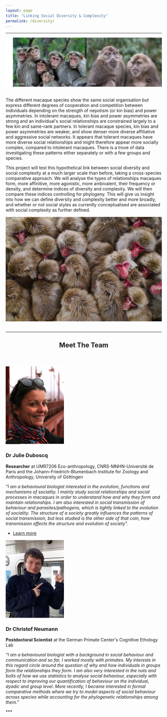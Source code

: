 ```yaml
---
layout: page
title: "Linking Social Diversity & Complexity"
permalink: /diversity/
---
```

***

<div style="text-align:center"><img class="image" src="/assets/images/bonnet and tibetan.png"/></div><br/>

The different macaque species show the same social organisation but express different degrees of cooperation and competition between individuals depending on the strength of nepotism (or kin bias) and power asymmetries. In intolerant macaques, kin bias and power asymmetries are strong and an individual's social relationships are constrained largely to a few kin and same-rank partners. In tolerant macaque species, kin bias and power asymmetries are weaker, and show denser more diverse affiliative and aggressive social networks. It appears that tolerant macaques have more diverse social relationships and might therefore appear more socially complex, compared to intolerant macaques. There is a trove of data investigating these patterns either separately or with a few groups and species. 

This project will test this hypothetical link between social diversity and social complexity at a much larger scale than before, taking a cross-species comparative approach. We will analyse the types of relationships macaques form, more affinitive, more agonistic, more ambivalent, their frequency or density, and determine indices of diversity and complexity. We will then compare these indices controlling for phylogeny. This will give us insight into how we can define diversity and complexity better and more broadly, and whether or not social styles as currently conceptualised are associated with social complexity as further defined. 
<div style="text-align:center"><img class="image" src="/assets/images/Japanese macaques.jpeg"/></div><br/>

***

<header class="major">
	<h2>Meet The Team</h2>
</header>
<span class="image left"><img src="/assets/images/pic Julie.png" height="250"/></span>
<h3>Dr Julie Duboscq</h3>
<p><strong>Researcher</strong> at UMR7206 Eco-anthropology, CNRS-MNHN-Université de Paris and the Johann-Friedrich-Blumenbach Institute for Zoology and Anthropology, University of Göttingen</p>
<p><em>"I am a behavioural biologist interested in the evolution, functions and mechanisms of sociality. I mainly study social relationships and social processes in macaques in order to understand how and why they form and maintain relationships. I am also interested in social transmission of behaviour and parasites/pathogens, which is tightly linked to the evolution of sociality. The structure of a society greatly influences the patterns of social transmission, but less studied is the other side of that coin, how transmission affects the structure and evolution of society".</em></p>
<ul class="actions">
	<li><a href="https://www.ecoanthropologie.fr/fr/annuaire/duboscq-julie-6801" class="button">Learn more</a></li>
</ul>
<span class="image left"><img src="/assets/images/christof.jpg" height="250"/></span>
<h3>Dr Christof Neumann</h3>
<p><strong>Postdoctoral Scientist</strong> at the German Primate Center's Cognitive Ethology Lab</p>
<p><em>"I am a behavioural biologist with a background in social behaviour and communication and so far, I worked mostly with primates. My interests in this regard circle around the question of why and how individuals in groups form the relationships they form. I am also very interested in the nuts and bolts of how we use statistics to analyse social behaviour, especially with respect to improving our quantification of behaviour on the individual, dyadic and group level. More recently, I became interested in formal comparative methods where we try to model aspects of social behaviour across species while accounting for the phylogenetic relationships among them."</em></p>
***


		
		





